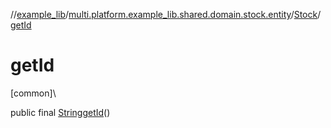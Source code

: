 //[example_lib](../../../index.md)/[multi.platform.example_lib.shared.domain.stock.entity](../index.md)/[Stock](index.md)/[getId](get-id.md)

# getId

[common]\

public final [String](https://developer.android.com/reference/kotlin/java/lang/String.html)[getId](get-id.md)()
